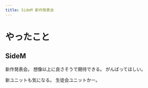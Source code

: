 ```yaml
---
title: SideM 新作発表会
---
```


# やったこと

## SideM

新作発表会。
想像以上に良さそうで期待できる。
がんばってほしい。

新ユニットも気になる。
生徒会ユニットかー。
